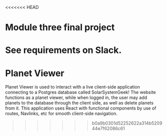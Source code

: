 <<<<<<< HEAD
# Module three final project

See requirements on Slack.
=======
# Planet Viewer

Planet Viewer is used to interact with a live client-side application connecting to a Postgres database called SolarSystemGeek!
The website functions as a planet viewer, while when logged in, the user may add planets to the database through the client side, as well as delete planets from it.
This application uses React with functional components by use of routes, Navlinks, etc for smooth client-side navigation.
>>>>>>> b0a9b0301d52252622a314b520944e7f62086c61
